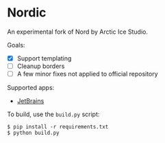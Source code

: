 # Nordic

An experimental fork of Nord by Arctic Ice Studio.

Goals:
- [x] Support templating
- [ ] Cleanup borders
- [ ] A few minor fixes not applied to official repository

Supported apps:
- [JetBrains](https://github.com/subtheme-pro/nordic/tree/master/apps/jetbrains)

To build, use the `build.py` script:

```shell script
$ pip install -r requirements.txt
$ python build.py
```
